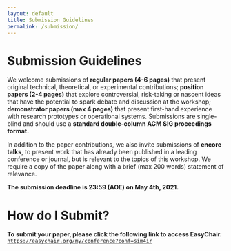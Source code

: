 ```yaml
---
layout: default
title: Submission Guidelines
permalink: /submission/
---
```


# Submission Guidelines

We welcome submissions of **regular papers (4-6 pages)** that present original technical, theoretical, or experimental contributions; **position papers (2-4 pages)** that explore controversial, risk-taking or nascent ideas that have the potential to spark debate and discussion at the workshop; **demonstrator papers (max 4 pages)** that present first-hand experience with research prototypes or operational systems. Submissions are single-blind and should use a **standard double-column ACM SIG proceedings format.**

In addition to the paper contributions, we also invite submissions of **encore talks**, to present work that has already been published in a leading conference or journal, but is relevant to the topics of this workshop.  We require a copy of the paper along with a brief (max 200 words) statement of relevance.

**The submission deadline is 23:59 (AOE) on May 4th, 2021.**

# How do I Submit?

**To submit your paper, please click the following link to access EasyChair.**
[`https://easychair.org/my/conference?conf=sim4ir`](https://easychair.org/my/conference?conf=sim4ir)